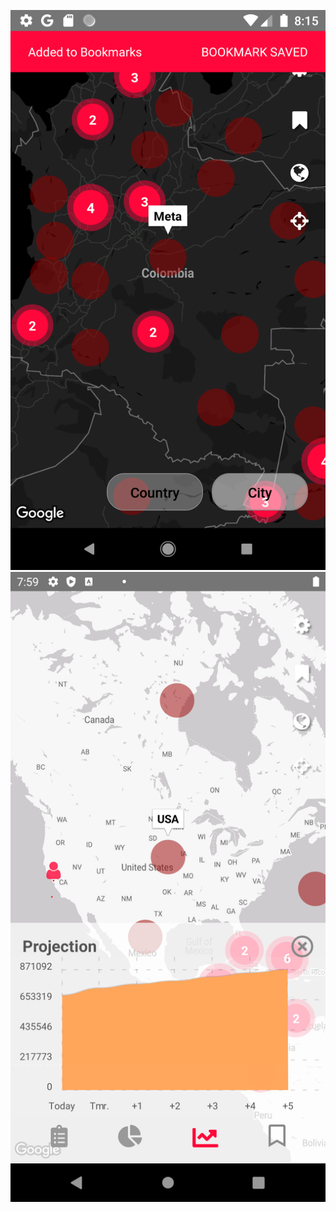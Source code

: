 ![bookmarked](/screenshots/images/bookmarked.png) ![changeMapDesign](/screenshots/images/changeMapDesign.png)